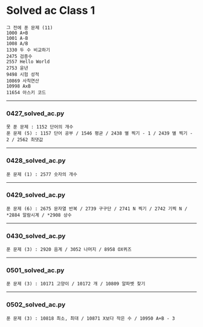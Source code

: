 # Solved ac Class 1

```
그 전에 푼 문제 (11)
1000 A+B
1001 A-B
1008 A/B
1330 두 수 비교하기
2475 검증수
2557 Hello World
2753 윤년
9498 시험 성적
10869 사칙연산
10998 AxB
11654 아스키 코드
```



---

### 0427_solved_ac.py 

```
못 푼 문제 : 1152 단어의 개수
푼 문제 (5) : 1157 단어 공부 / 1546 평균 / 2438 별 찍기 - 1 / 2439 별 찍기 - 2 / 2562 최댓값
```



---

### 0428_solved_ac.py

```
푼 문제 (1) : 2577 숫자의 개수
```



----

### 0429_solved_ac.py

```
푼 문제 (6) : 2675 문자열 반복 / 2739 구구단 / 2741 N 찍기 / 2742 기찍 N / *2884 알람시계 / *2908 상수
```



---

### 0430_solved_ac.py

```
푼 문제 (3) : 2920 음계 / 3052 나머지 / 8958 OX퀴즈
```



---

### 0501_solved_ac.py

```
푼 문제 (3) : 10171 고양이 / 10172 개 / 10809 알파벳 찾기
```



---

### 0502_solved_ac.py

```
푼 문제 (3) : 10818 최소, 최대 / 10871 X보다 작은 수 / 10950 A+B - 3
```
